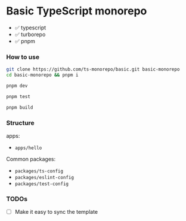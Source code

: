 # Basic TypeScript monorepo

- ✅ typescript
- ✅ turborepo
- ✅ pnpm

### How to use

```zsh
git clone https://github.com/ts-monorepo/basic.git basic-monorepo
cd basic-monorepo && pnpm i
```

```zsh
pnpm dev
```

```zsh
pnpm test
```

```zsh
pnpm build
```

### Structure

apps:

- `apps/hello`

Common packages:

- `packages/ts-config`
- `packages/eslint-config`
- `packages/test-config`

### TODOs

- [ ] Make it easy to sync the template
